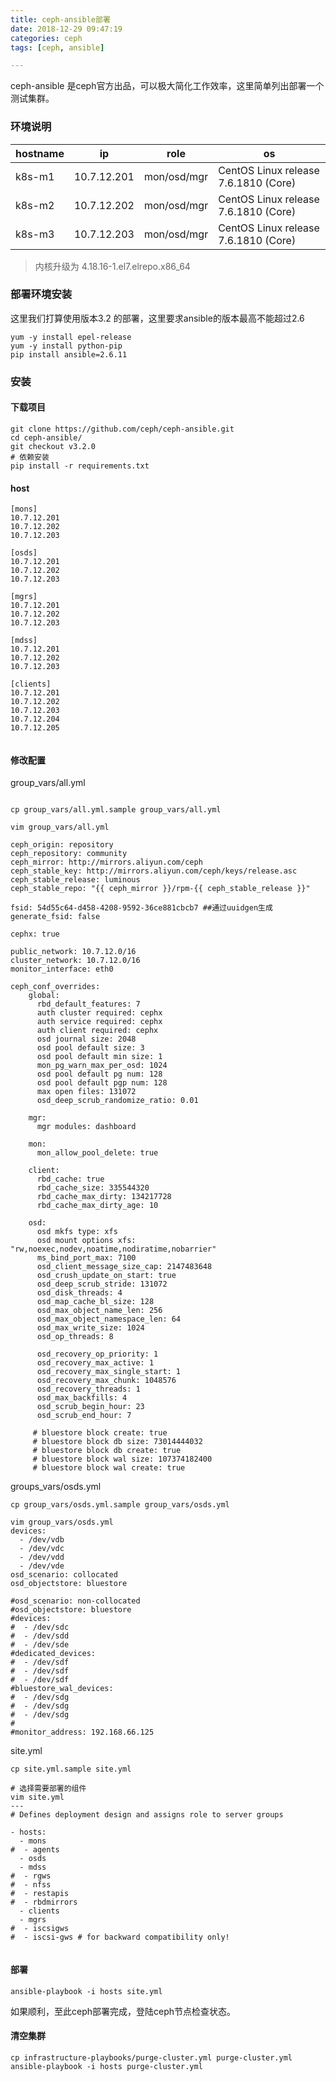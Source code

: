 ```yaml
---
title: ceph-ansible部署
date: 2018-12-29 09:47:19
categories: ceph
tags: [ceph, ansible]

---
```


ceph-ansible 是ceph官方出品，可以极大简化工作效率，这里简单列出部署一个测试集群。

### 环境说明

| hostname | ip | role | os |
| --- | --- | --- | --- |
| k8s-m1 | 10.7.12.201 | mon/osd/mgr | CentOS Linux release 7.6.1810 (Core)  |
| k8s-m2 | 10.7.12.202 | mon/osd/mgr | CentOS Linux release 7.6.1810 (Core)  |
| k8s-m3 | 10.7.12.203 | mon/osd/mgr | CentOS Linux release 7.6.1810 (Core)  |

> 
> 
> 内核升级为 4.18.16-1.el7.elrepo.x86_64
> 
> 

### 部署环境安装
这里我们打算使用版本3.2 的部署，这里要求ansible的版本最高不能超过2.6
```
yum -y install epel-release
yum -y install python-pip
pip install ansible=2.6.11

```


### 安装

#### 下载项目

```
git clone https://github.com/ceph/ceph-ansible.git
cd ceph-ansible/
git checkout v3.2.0
# 依赖安装
pip install -r requirements.txt

```

#### host

```
[mons]
10.7.12.201
10.7.12.202
10.7.12.203

[osds]
10.7.12.201
10.7.12.202
10.7.12.203

[mgrs]
10.7.12.201
10.7.12.202
10.7.12.203

[mdss]
10.7.12.201
10.7.12.202
10.7.12.203

[clients]
10.7.12.201
10.7.12.202
10.7.12.203
10.7.12.204
10.7.12.205


```

#### 修改配置

group_vars/all.yml
```

cp group_vars/all.yml.sample group_vars/all.yml

vim group_vars/all.yml

ceph_origin: repository
ceph_repository: community
ceph_mirror: http://mirrors.aliyun.com/ceph
ceph_stable_key: http://mirrors.aliyun.com/ceph/keys/release.asc
ceph_stable_release: luminous
ceph_stable_repo: "{{ ceph_mirror }}/rpm-{{ ceph_stable_release }}"

fsid: 54d55c64-d458-4208-9592-36ce881cbcb7 ##通过uuidgen生成
generate_fsid: false

cephx: true

public_network: 10.7.12.0/16
cluster_network: 10.7.12.0/16
monitor_interface: eth0

ceph_conf_overrides:
    global:
      rbd_default_features: 7
      auth cluster required: cephx
      auth service required: cephx
      auth client required: cephx
      osd journal size: 2048
      osd pool default size: 3
      osd pool default min size: 1
      mon_pg_warn_max_per_osd: 1024
      osd pool default pg num: 128
      osd pool default pgp num: 128
      max open files: 131072
      osd_deep_scrub_randomize_ratio: 0.01

    mgr:
      mgr modules: dashboard

    mon:
      mon_allow_pool_delete: true

    client:
      rbd_cache: true
      rbd_cache_size: 335544320
      rbd_cache_max_dirty: 134217728
      rbd_cache_max_dirty_age: 10

    osd:
      osd mkfs type: xfs
      osd mount options xfs: "rw,noexec,nodev,noatime,nodiratime,nobarrier"
      ms_bind_port_max: 7100
      osd_client_message_size_cap: 2147483648
      osd_crush_update_on_start: true
      osd_deep_scrub_stride: 131072
      osd_disk_threads: 4
      osd_map_cache_bl_size: 128
      osd_max_object_name_len: 256
      osd_max_object_namespace_len: 64
      osd_max_write_size: 1024
      osd_op_threads: 8

      osd_recovery_op_priority: 1
      osd_recovery_max_active: 1
      osd_recovery_max_single_start: 1
      osd_recovery_max_chunk: 1048576
      osd_recovery_threads: 1
      osd_max_backfills: 4
      osd_scrub_begin_hour: 23
      osd_scrub_end_hour: 7

     # bluestore block create: true
     # bluestore block db size: 73014444032
     # bluestore block db create: true
     # bluestore block wal size: 107374182400
     # bluestore block wal create: true

```
groups_vars/osds.yml
```
cp group_vars/osds.yml.sample group_vars/osds.yml

vim group_vars/osds.yml
devices:
  - /dev/vdb
  - /dev/vdc
  - /dev/vdd
  - /dev/vde
osd_scenario: collocated
osd_objectstore: bluestore

#osd_scenario: non-collocated
#osd_objectstore: bluestore
#devices:
#  - /dev/sdc
#  - /dev/sdd
#  - /dev/sde
#dedicated_devices:
#  - /dev/sdf
#  - /dev/sdf
#  - /dev/sdf
#bluestore_wal_devices:
#  - /dev/sdg
#  - /dev/sdg
#  - /dev/sdg
#
#monitor_address: 192.168.66.125
```

site.yml
```
cp site.yml.sample site.yml

# 选择需要部署的组件
vim site.yml
---
# Defines deployment design and assigns role to server groups

- hosts:
  - mons
#  - agents
  - osds
  - mdss
#  - rgws
#  - nfss
#  - restapis
#  - rbdmirrors
  - clients
  - mgrs
#  - iscsigws
#  - iscsi-gws # for backward compatibility only!


```
#### 部署

```
ansible-playbook -i hosts site.yml

```
如果顺利，至此ceph部署完成，登陆ceph节点检查状态。

#### 清空集群

```
cp infrastructure-playbooks/purge-cluster.yml purge-cluster.yml 
ansible-playbook -i hosts purge-cluster.yml

```

